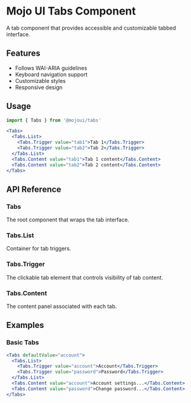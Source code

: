 # Mojo UI Tabs Component

A tab component that provides accessible and customizable tabbed interface.

## Features

- Follows WAI-ARIA guidelines
- Keyboard navigation support
- Customizable styles
- Responsive design

## Usage

```jsx
import { Tabs } from '@mojoui/tabs'

<Tabs>
  <Tabs.List>
    <Tabs.Trigger value="tab1">Tab 1</Tabs.Trigger>
    <Tabs.Trigger value="tab2">Tab 2</Tabs.Trigger>
  </Tabs.List>
  <Tabs.Content value="tab1">Tab 1 content</Tabs.Content>
  <Tabs.Content value="tab2">Tab 2 content</Tabs.Content>
</Tabs>
```

## API Reference

### Tabs

The root component that wraps the tab interface.

### Tabs.List

Container for tab triggers.

### Tabs.Trigger

The clickable tab element that controls visibility of tab content.

### Tabs.Content

The content panel associated with each tab.

## Examples

### Basic Tabs

```jsx
<Tabs defaultValue="account">
  <Tabs.List>
    <Tabs.Trigger value="account">Account</Tabs.Trigger>
    <Tabs.Trigger value="password">Password</Tabs.Trigger>
  </Tabs.List>
  <Tabs.Content value="account">Account settings...</Tabs.Content>
  <Tabs.Content value="password">Change password...</Tabs.Content>
</Tabs>
```